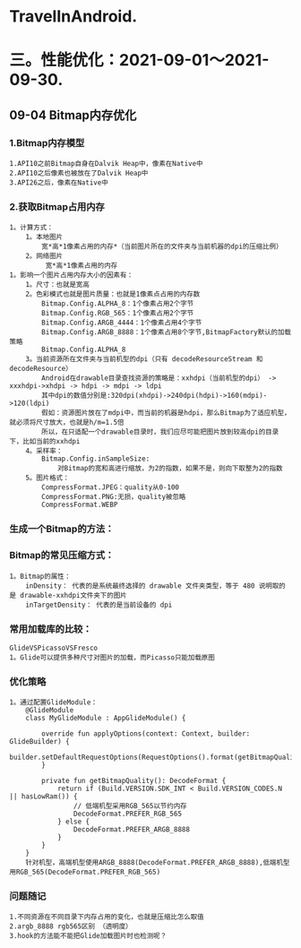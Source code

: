# TravelInAndroid. 

# 三。性能优化：2021-09-01～2021-09-30.
## 09-04 Bitmap内存优化
### 1.Bitmap内存模型
    1.API10之前Bitmap自身在Dalvik Heap中，像素在Native中
    2.API10之后像素也被放在了Dalvik Heap中
    3.API26之后，像素在Native中
### 2.获取Bitmap占用内存
    1。计算方式：
        1。本地图片
            宽*高*1像素占用的内存*（当前图片所在的文件夹与当前机器的dpi的压缩比例）
        2。网络图片
             宽*高*1像素占用的内存
    1。影响一个图片占用内存大小的因素有：
        1。尺寸：也就是宽高
        2。色彩模式也就是图片质量：也就是1像素点占用的内存数
            Bitmap.Config.ALPHA_8：1个像素占用2个字节
            Bitmap.Config.RGB_565：1个像素占用2个字节
            Bitmap.Config.ARGB_4444：1个像素占用4个字节
            Bitmap.Config.ARGB_8888：1个像素占用8个字节,BitmapFactory默认的加载策略
            Bitmap.Config.ALPHA_8
        3。当前资源所在文件夹与当前机型的dpi（只有 decodeResourceStream 和 decodeResource）
            Android在drawable目录查找资源的策略是：xxhdpi（当前机型的dpi） -> xxxhdpi->xhdpi -> hdpi -> mdpi -> ldpi
            其中dpi的数值分别是:320dpi(xhdpi)->240dpi(hdpi)->160(mdpi)->120(ldpi)
            假如：资源图片放在了mdpi中，而当前的机器是hdpi，那么Bitmap为了适应机型，就必须将尺寸放大，也就是h/m=1.5倍
            所以，在只适配一个drawable目录时，我们应尽可能把图片放到较高dpi的目录下，比如当前的xxhdpi
        4。采样率：
            Bitmap.Config.inSampleSize:
                对Bitmap的宽和高进行缩放，为2的指数，如果不是，则向下取整为2的指数
        5。图片格式：
            CompressFormat.JPEG：quality从0-100
            CompressFormat.PNG:无损，quality被忽略
            CompressFormat.WEBP
### 生成一个Bitmap的方法：

### Bitmap的常见压缩方式：
    1。Bitmap的属性：
        inDensity： 代表的是系统最终选择的 drawable 文件夹类型，等于 480 说明取的是 drawable-xxhdpi文件夹下的图片
        inTargetDensity： 代表的是当前设备的 dpi
### 常用加载库的比较：
    GlideVSPicassoVSFresco
    1。Glide可以提供多种尺寸对图片的加载，而Picasso只能加载原图
### 优化策略
    1。通过配置GlideModule：
        @GlideModule
        class MyGlideModule : AppGlideModule() {
        ​
            override fun applyOptions(context: Context, builder: GlideBuilder) {
                builder.setDefaultRequestOptions(RequestOptions().format(getBitmapQuality()))
            }
        ​
            private fun getBitmapQuality(): DecodeFormat {
                return if (Build.VERSION.SDK_INT < Build.VERSION_CODES.N || hasLowRam()) {
                    // 低端机型采用RGB_565以节约内存
                    DecodeFormat.PREFER_RGB_565
                } else {
                    DecodeFormat.PREFER_ARGB_8888
                }
            }
        }
        针对机型，高端机型使用ARGB_8888(DecodeFormat.PREFER_ARGB_8888),低端机型用RGB_565(DecodeFormat.PREFER_RGB_565)
### 问题随记
    1.不同资源在不同目录下内存占用的变化，也就是压缩比怎么取值
    2.argb_8888 rgb565区别 （透明度）
    3.hook的方法能不能把Glide加载图片时也检测呢？